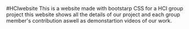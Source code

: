 #HCIwebsite
This is a website made with bootstarp CSS for a HCI group project this website shows all the details of our project and each group member's contribution aswell as demonstartion videos of our work.